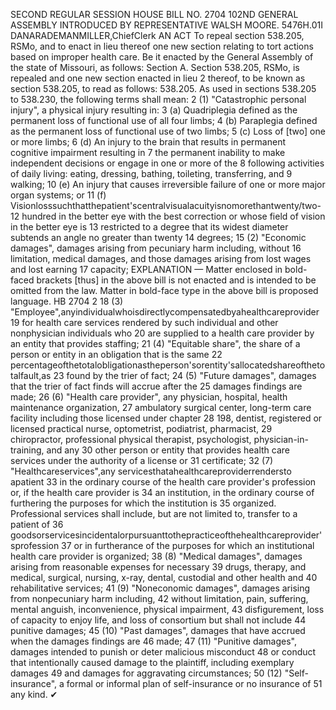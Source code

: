 SECOND REGULAR SESSION
HOUSE BILL NO. 2704
102ND GENERAL ASSEMBLY
INTRODUCED BY REPRESENTATIVE WALSH MOORE.
5476H.01I DANARADEMANMILLER,ChiefClerk
AN ACT
To repeal section 538.205, RSMo, and to enact in lieu thereof one new section relating to tort
actions based on improper health care.
Be it enacted by the General Assembly of the state of Missouri, as follows:
Section A. Section 538.205, RSMo, is repealed and one new section enacted in lieu
2 thereof, to be known as section 538.205, to read as follows:
538.205. As used in sections 538.205 to 538.230, the following terms shall mean:
2 (1) "Catastrophic personal injury", a physical injury resulting in:
3 (a) Quadriplegia defined as the permanent loss of functional use of all four limbs;
4 (b) Paraplegia defined as the permanent loss of functional use of two limbs;
5 (c) Loss of [two] one or more limbs;
6 (d) An injury to the brain that results in permanent cognitive impairment resulting in
7 the permanent inability to make independent decisions or engage in one or more of the
8 following activities of daily living: eating, dressing, bathing, toileting, transferring, and
9 walking;
10 (e) An injury that causes irreversible failure of one or more major organ systems; or
11 (f) Visionlosssuchthatthepatient'scentralvisualacuityisnomorethantwenty/two-
12 hundred in the better eye with the best correction or whose field of vision in the better eye is
13 restricted to a degree that its widest diameter subtends an angle no greater than twenty
14 degrees;
15 (2) "Economic damages", damages arising from pecuniary harm including, without
16 limitation, medical damages, and those damages arising from lost wages and lost earning
17 capacity;
EXPLANATION — Matter enclosed in bold-faced brackets [thus] in the above bill is not enacted and is
intended to be omitted from the law. Matter in bold-face type in the above bill is proposed language.
HB 2704 2
18 (3) "Employee",anyindividualwhoisdirectlycompensatedbyahealthcareprovider
19 for health care services rendered by such individual and other nonphysician individuals who
20 are supplied to a health care provider by an entity that provides staffing;
21 (4) "Equitable share", the share of a person or entity in an obligation that is the same
22 percentageofthetotalobligationastheperson'sorentity'sallocatedshareofthetotalfault,as
23 found by the trier of fact;
24 (5) "Future damages", damages that the trier of fact finds will accrue after the
25 damages findings are made;
26 (6) "Health care provider", any physician, hospital, health maintenance organization,
27 ambulatory surgical center, long-term care facility including those licensed under chapter
28 198, dentist, registered or licensed practical nurse, optometrist, podiatrist, pharmacist,
29 chiropractor, professional physical therapist, psychologist, physician-in-training, and any
30 other person or entity that provides health care services under the authority of a license or
31 certificate;
32 (7) "Healthcareservices",any servicesthatahealthcareproviderrendersto apatient
33 in the ordinary course of the health care provider's profession or, if the health care provider is
34 an institution, in the ordinary course of furthering the purposes for which the institution is
35 organized. Professional services shall include, but are not limited to, transfer to a patient of
36 goodsorservicesincidentalorpursuanttothepracticeofthehealthcareprovider'sprofession
37 or in furtherance of the purposes for which an institutional health care provider is organized;
38 (8) "Medical damages", damages arising from reasonable expenses for necessary
39 drugs, therapy, and medical, surgical, nursing, x-ray, dental, custodial and other health and
40 rehabilitative services;
41 (9) "Noneconomic damages", damages arising from nonpecuniary harm including,
42 without limitation, pain, suffering, mental anguish, inconvenience, physical impairment,
43 disfigurement, loss of capacity to enjoy life, and loss of consortium but shall not include
44 punitive damages;
45 (10) "Past damages", damages that have accrued when the damages findings are
46 made;
47 (11) "Punitive damages", damages intended to punish or deter malicious misconduct
48 or conduct that intentionally caused damage to the plaintiff, including exemplary damages
49 and damages for aggravating circumstances;
50 (12) "Self-insurance", a formal or informal plan of self-insurance or no insurance of
51 any kind.
✔